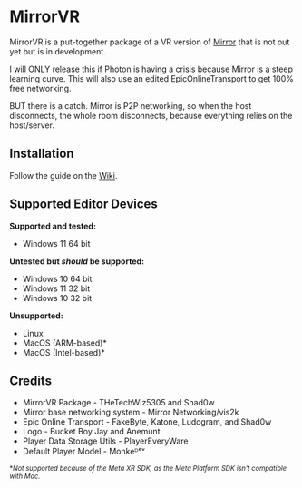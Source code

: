 # MirrorVR

MirrorVR is a put-together package of a VR version of [Mirror](https://github.com/MirrorNetworking/Mirror) that is not out yet but is in development.

I will ONLY release this if Photon is having a crisis because Mirror is a steep learning curve. This will also use an edited EpicOnlineTransport to get 100% free networking.

BUT there is a catch. Mirror is P2P networking, so when the host disconnects, the whole room disconnects, because everything relies on the host/server.

## Installation
Follow the guide on the [Wiki](https://github.com/TheTechWiz5305/MirrorVR/wiki).

## Supported Editor Devices
__Supported and tested:__
- Windows 11 64 bit


__Untested but *should* be supported:__
- Windows 10 64 bit
- Windows 11 32 bit
- Windows 10 32 bit

__Unsupported:__
- Linux
- MacOS (ARM-based)*
- MacOS (Intel-based)*

## Credits
- MirrorVR Package - THeTechWiz5305 and Shad0w
- Mirror base networking system - Mirror Networking/vis2k
- Epic Online Transport - FakeByte, Katone, Ludogram, and Shad0w
- Logo - Bucket Boy Jay and Anemunt
- Player Data Storage Utils - PlayerEveryWare
- Default Player Model - Monkeᴰᵉᵛ


<sub>*_Not supported because of the Meta XR SDK, as the Meta Platform SDK isn't compatible with Mac._</sub>
